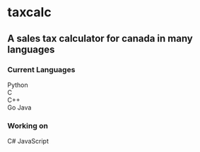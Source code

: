 # taxcalc

## A sales tax calculator for canada in many languages

### Current Languages
Python  
C  
C++  
Go
Java

### Working on
C#
JavaScript

